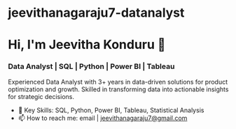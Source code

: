 # jeevithanagaraju7-datanalyst
# Hi, I'm Jeevitha Konduru 👋

### Data Analyst | SQL | Python | Power BI | Tableau

Experienced Data Analyst with 3+ years in data-driven solutions for product optimization and growth. Skilled in transforming data into actionable insights for strategic decisions.

- 🌟 Key Skills: SQL, Python, Power BI, Tableau, Statistical Analysis
- 📫 How to reach me: email | jeevithanagaraju7@gmail.com
